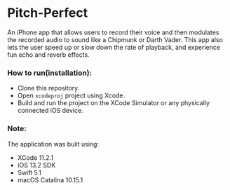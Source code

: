 # Pitch-Perfect

An iPhone app that allows users to record their voice and then modulates the recorded audio to sound like a Chipmunk or Darth Vader.
This app also lets the user speed up or slow down the rate of playback, and experience fun echo and reverb effects.

### How to run(installation):

* Clone this repository.
* Open `xcodeproj` project using Xcode.
* Build and run the project on the XCode Simulator or any physically connected iOS device.

### Note:

The application was built using:

* XCode 11.2.1
* iOS 13.2 SDK
* Swift 5.1
* macOS Catalina 10.15.1
